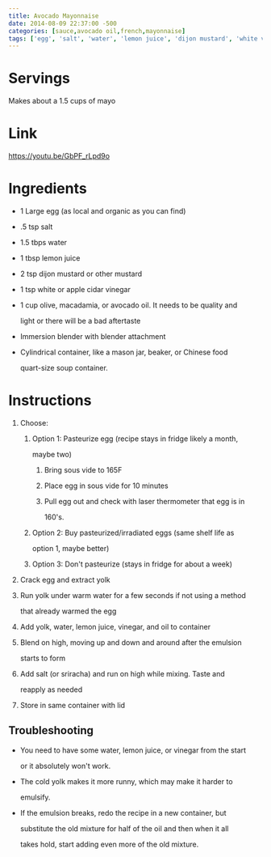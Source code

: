 ```yaml
---
title: Avocado Mayonnaise
date: 2014-08-09 22:37:00 -500
categories: [sauce,avocado oil,french,mayonnaise]
tags: ['egg', 'salt', 'water', 'lemon juice', 'dijon mustard', 'white vinegar', 'apple cider vinegar', 'olive oil', 'macadamia oil', 'avocado oil', 'sriracha', 'pasteurize', 'blend','mayo']
---
```


# Servings

Makes about a 1.5 cups of mayo


# Link

<https://youtu.be/GbPF_rLpd9o>


# Ingredients

-   1 Large egg (as local and organic as you can find)

-   .5 tsp salt

-   1.5 tbps water

-   1 tbsp lemon juice

-   2 tsp dijon mustard or other mustard

-   1 tsp white or apple cidar vinegar

-   1 cup olive, macadamia, or avocado oil. It needs to be quality and

    light or there will be a bad aftertaste

-   Immersion blender with blender attachment

-   Cylindrical container, like a mason jar, beaker, or Chinese food

    quart-size soup container.


# Instructions

1.  Choose:

    1.  Option 1: Pasteurize egg (recipe stays in fridge likely a month,

        maybe two)

        1.  Bring sous vide to 165F

        2.  Place egg in sous vide for 10 minutes

        3.  Pull egg out and check with laser thermometer that egg is in

            160\'s.

    2.  Option 2: Buy pasteurized/irradiated eggs (same shelf life as

        option 1, maybe better)

    3.  Option 3: Don\'t pasteurize (stays in fridge for about a week)

2.  Crack egg and extract yolk

3.  Run yolk under warm water for a few seconds if not using a method

    that already warmed the egg

4.  Add yolk, water, lemon juice, vinegar, and oil to container

5.  Blend on high, moving up and down and around after the emulsion

    starts to form

6.  Add salt (or sriracha) and run on high while mixing. Taste and

    reapply as needed

7.  Store in same container with lid


## Troubleshooting

-   You need to have some water, lemon juice, or vinegar from the start

    or it absolutely won\'t work.

-   The cold yolk makes it more runny, which may make it harder to

    emulsify.

-   If the emulsion breaks, redo the recipe in a new container, but

    substitute the old mixture for half of the oil and then when it all

    takes hold, start adding even more of the old mixture.

